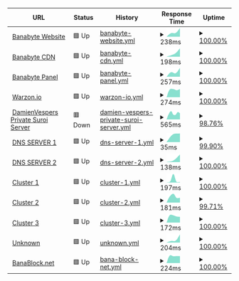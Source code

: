 <!--start: status pages-->
<!-- This summary is generated by Upptime (https://github.com/upptime/upptime) -->
<!-- Do not edit this manually, your changes will be overwritten -->
<!-- prettier-ignore -->
| URL | Status | History | Response Time | Uptime |
| --- | ------ | ------- | ------------- | ------ |
| <img alt="" src="https://icons.duckduckgo.com/ip3/banabyte.com.ico" height="13"> [Banabyte Website](https://Banabyte.com) | 🟩 Up | [banabyte-website.yml](https://github.com/ZEROPOINTBRUH/WebsiteAlarmClock/commits/HEAD/history/banabyte-website.yml) | <details><summary><img alt="Response time graph" src="./graphs/banabyte-website/response-time-week.png" height="20"> 238ms</summary><br><a href="https://status2.banabyte.com/history/banabyte-website"><img alt="Response time 1312" src="https://img.shields.io/endpoint?url=https%3A%2F%2Fraw.githubusercontent.com%2FZEROPOINTBRUH%2FWebsiteAlarmClock%2FHEAD%2Fapi%2Fbanabyte-website%2Fresponse-time.json"></a><br><a href="https://status2.banabyte.com/history/banabyte-website"><img alt="24-hour response time 243" src="https://img.shields.io/endpoint?url=https%3A%2F%2Fraw.githubusercontent.com%2FZEROPOINTBRUH%2FWebsiteAlarmClock%2FHEAD%2Fapi%2Fbanabyte-website%2Fresponse-time-day.json"></a><br><a href="https://status2.banabyte.com/history/banabyte-website"><img alt="7-day response time 238" src="https://img.shields.io/endpoint?url=https%3A%2F%2Fraw.githubusercontent.com%2FZEROPOINTBRUH%2FWebsiteAlarmClock%2FHEAD%2Fapi%2Fbanabyte-website%2Fresponse-time-week.json"></a><br><a href="https://status2.banabyte.com/history/banabyte-website"><img alt="30-day response time 1312" src="https://img.shields.io/endpoint?url=https%3A%2F%2Fraw.githubusercontent.com%2FZEROPOINTBRUH%2FWebsiteAlarmClock%2FHEAD%2Fapi%2Fbanabyte-website%2Fresponse-time-month.json"></a><br><a href="https://status2.banabyte.com/history/banabyte-website"><img alt="1-year response time 1312" src="https://img.shields.io/endpoint?url=https%3A%2F%2Fraw.githubusercontent.com%2FZEROPOINTBRUH%2FWebsiteAlarmClock%2FHEAD%2Fapi%2Fbanabyte-website%2Fresponse-time-year.json"></a></details> | <details><summary><a href="https://status2.banabyte.com/history/banabyte-website">100.00%</a></summary><a href="https://status2.banabyte.com/history/banabyte-website"><img alt="All-time uptime 95.02%" src="https://img.shields.io/endpoint?url=https%3A%2F%2Fraw.githubusercontent.com%2FZEROPOINTBRUH%2FWebsiteAlarmClock%2FHEAD%2Fapi%2Fbanabyte-website%2Fuptime.json"></a><br><a href="https://status2.banabyte.com/history/banabyte-website"><img alt="24-hour uptime 100.00%" src="https://img.shields.io/endpoint?url=https%3A%2F%2Fraw.githubusercontent.com%2FZEROPOINTBRUH%2FWebsiteAlarmClock%2FHEAD%2Fapi%2Fbanabyte-website%2Fuptime-day.json"></a><br><a href="https://status2.banabyte.com/history/banabyte-website"><img alt="7-day uptime 100.00%" src="https://img.shields.io/endpoint?url=https%3A%2F%2Fraw.githubusercontent.com%2FZEROPOINTBRUH%2FWebsiteAlarmClock%2FHEAD%2Fapi%2Fbanabyte-website%2Fuptime-week.json"></a><br><a href="https://status2.banabyte.com/history/banabyte-website"><img alt="30-day uptime 95.02%" src="https://img.shields.io/endpoint?url=https%3A%2F%2Fraw.githubusercontent.com%2FZEROPOINTBRUH%2FWebsiteAlarmClock%2FHEAD%2Fapi%2Fbanabyte-website%2Fuptime-month.json"></a><br><a href="https://status2.banabyte.com/history/banabyte-website"><img alt="1-year uptime 95.02%" src="https://img.shields.io/endpoint?url=https%3A%2F%2Fraw.githubusercontent.com%2FZEROPOINTBRUH%2FWebsiteAlarmClock%2FHEAD%2Fapi%2Fbanabyte-website%2Fuptime-year.json"></a></details>
| <img alt="" src="https://icons.duckduckgo.com/ip3/cdn.banabyte.com.ico" height="13"> [Banabyte CDN](https://cdn.banabyte.com) | 🟩 Up | [banabyte-cdn.yml](https://github.com/ZEROPOINTBRUH/WebsiteAlarmClock/commits/HEAD/history/banabyte-cdn.yml) | <details><summary><img alt="Response time graph" src="./graphs/banabyte-cdn/response-time-week.png" height="20"> 198ms</summary><br><a href="https://status2.banabyte.com/history/banabyte-cdn"><img alt="Response time 210" src="https://img.shields.io/endpoint?url=https%3A%2F%2Fraw.githubusercontent.com%2FZEROPOINTBRUH%2FWebsiteAlarmClock%2FHEAD%2Fapi%2Fbanabyte-cdn%2Fresponse-time.json"></a><br><a href="https://status2.banabyte.com/history/banabyte-cdn"><img alt="24-hour response time 189" src="https://img.shields.io/endpoint?url=https%3A%2F%2Fraw.githubusercontent.com%2FZEROPOINTBRUH%2FWebsiteAlarmClock%2FHEAD%2Fapi%2Fbanabyte-cdn%2Fresponse-time-day.json"></a><br><a href="https://status2.banabyte.com/history/banabyte-cdn"><img alt="7-day response time 198" src="https://img.shields.io/endpoint?url=https%3A%2F%2Fraw.githubusercontent.com%2FZEROPOINTBRUH%2FWebsiteAlarmClock%2FHEAD%2Fapi%2Fbanabyte-cdn%2Fresponse-time-week.json"></a><br><a href="https://status2.banabyte.com/history/banabyte-cdn"><img alt="30-day response time 210" src="https://img.shields.io/endpoint?url=https%3A%2F%2Fraw.githubusercontent.com%2FZEROPOINTBRUH%2FWebsiteAlarmClock%2FHEAD%2Fapi%2Fbanabyte-cdn%2Fresponse-time-month.json"></a><br><a href="https://status2.banabyte.com/history/banabyte-cdn"><img alt="1-year response time 210" src="https://img.shields.io/endpoint?url=https%3A%2F%2Fraw.githubusercontent.com%2FZEROPOINTBRUH%2FWebsiteAlarmClock%2FHEAD%2Fapi%2Fbanabyte-cdn%2Fresponse-time-year.json"></a></details> | <details><summary><a href="https://status2.banabyte.com/history/banabyte-cdn">100.00%</a></summary><a href="https://status2.banabyte.com/history/banabyte-cdn"><img alt="All-time uptime 95.05%" src="https://img.shields.io/endpoint?url=https%3A%2F%2Fraw.githubusercontent.com%2FZEROPOINTBRUH%2FWebsiteAlarmClock%2FHEAD%2Fapi%2Fbanabyte-cdn%2Fuptime.json"></a><br><a href="https://status2.banabyte.com/history/banabyte-cdn"><img alt="24-hour uptime 100.00%" src="https://img.shields.io/endpoint?url=https%3A%2F%2Fraw.githubusercontent.com%2FZEROPOINTBRUH%2FWebsiteAlarmClock%2FHEAD%2Fapi%2Fbanabyte-cdn%2Fuptime-day.json"></a><br><a href="https://status2.banabyte.com/history/banabyte-cdn"><img alt="7-day uptime 100.00%" src="https://img.shields.io/endpoint?url=https%3A%2F%2Fraw.githubusercontent.com%2FZEROPOINTBRUH%2FWebsiteAlarmClock%2FHEAD%2Fapi%2Fbanabyte-cdn%2Fuptime-week.json"></a><br><a href="https://status2.banabyte.com/history/banabyte-cdn"><img alt="30-day uptime 95.05%" src="https://img.shields.io/endpoint?url=https%3A%2F%2Fraw.githubusercontent.com%2FZEROPOINTBRUH%2FWebsiteAlarmClock%2FHEAD%2Fapi%2Fbanabyte-cdn%2Fuptime-month.json"></a><br><a href="https://status2.banabyte.com/history/banabyte-cdn"><img alt="1-year uptime 95.05%" src="https://img.shields.io/endpoint?url=https%3A%2F%2Fraw.githubusercontent.com%2FZEROPOINTBRUH%2FWebsiteAlarmClock%2FHEAD%2Fapi%2Fbanabyte-cdn%2Fuptime-year.json"></a></details>
| <img alt="" src="https://icons.duckduckgo.com/ip3/panel.banabyte.com.ico" height="13"> [Banabyte Panel](https://panel.banabyte.com) | 🟩 Up | [banabyte-panel.yml](https://github.com/ZEROPOINTBRUH/WebsiteAlarmClock/commits/HEAD/history/banabyte-panel.yml) | <details><summary><img alt="Response time graph" src="./graphs/banabyte-panel/response-time-week.png" height="20"> 257ms</summary><br><a href="https://status2.banabyte.com/history/banabyte-panel"><img alt="Response time 244" src="https://img.shields.io/endpoint?url=https%3A%2F%2Fraw.githubusercontent.com%2FZEROPOINTBRUH%2FWebsiteAlarmClock%2FHEAD%2Fapi%2Fbanabyte-panel%2Fresponse-time.json"></a><br><a href="https://status2.banabyte.com/history/banabyte-panel"><img alt="24-hour response time 280" src="https://img.shields.io/endpoint?url=https%3A%2F%2Fraw.githubusercontent.com%2FZEROPOINTBRUH%2FWebsiteAlarmClock%2FHEAD%2Fapi%2Fbanabyte-panel%2Fresponse-time-day.json"></a><br><a href="https://status2.banabyte.com/history/banabyte-panel"><img alt="7-day response time 257" src="https://img.shields.io/endpoint?url=https%3A%2F%2Fraw.githubusercontent.com%2FZEROPOINTBRUH%2FWebsiteAlarmClock%2FHEAD%2Fapi%2Fbanabyte-panel%2Fresponse-time-week.json"></a><br><a href="https://status2.banabyte.com/history/banabyte-panel"><img alt="30-day response time 244" src="https://img.shields.io/endpoint?url=https%3A%2F%2Fraw.githubusercontent.com%2FZEROPOINTBRUH%2FWebsiteAlarmClock%2FHEAD%2Fapi%2Fbanabyte-panel%2Fresponse-time-month.json"></a><br><a href="https://status2.banabyte.com/history/banabyte-panel"><img alt="1-year response time 244" src="https://img.shields.io/endpoint?url=https%3A%2F%2Fraw.githubusercontent.com%2FZEROPOINTBRUH%2FWebsiteAlarmClock%2FHEAD%2Fapi%2Fbanabyte-panel%2Fresponse-time-year.json"></a></details> | <details><summary><a href="https://status2.banabyte.com/history/banabyte-panel">100.00%</a></summary><a href="https://status2.banabyte.com/history/banabyte-panel"><img alt="All-time uptime 95.05%" src="https://img.shields.io/endpoint?url=https%3A%2F%2Fraw.githubusercontent.com%2FZEROPOINTBRUH%2FWebsiteAlarmClock%2FHEAD%2Fapi%2Fbanabyte-panel%2Fuptime.json"></a><br><a href="https://status2.banabyte.com/history/banabyte-panel"><img alt="24-hour uptime 100.00%" src="https://img.shields.io/endpoint?url=https%3A%2F%2Fraw.githubusercontent.com%2FZEROPOINTBRUH%2FWebsiteAlarmClock%2FHEAD%2Fapi%2Fbanabyte-panel%2Fuptime-day.json"></a><br><a href="https://status2.banabyte.com/history/banabyte-panel"><img alt="7-day uptime 100.00%" src="https://img.shields.io/endpoint?url=https%3A%2F%2Fraw.githubusercontent.com%2FZEROPOINTBRUH%2FWebsiteAlarmClock%2FHEAD%2Fapi%2Fbanabyte-panel%2Fuptime-week.json"></a><br><a href="https://status2.banabyte.com/history/banabyte-panel"><img alt="30-day uptime 95.05%" src="https://img.shields.io/endpoint?url=https%3A%2F%2Fraw.githubusercontent.com%2FZEROPOINTBRUH%2FWebsiteAlarmClock%2FHEAD%2Fapi%2Fbanabyte-panel%2Fuptime-month.json"></a><br><a href="https://status2.banabyte.com/history/banabyte-panel"><img alt="1-year uptime 95.05%" src="https://img.shields.io/endpoint?url=https%3A%2F%2Fraw.githubusercontent.com%2FZEROPOINTBRUH%2FWebsiteAlarmClock%2FHEAD%2Fapi%2Fbanabyte-panel%2Fuptime-year.json"></a></details>
| <img alt="" src="https://icons.duckduckgo.com/ip3/warzon.io.ico" height="13"> [Warzon.io](https://warzon.io) | 🟩 Up | [warzon-io.yml](https://github.com/ZEROPOINTBRUH/WebsiteAlarmClock/commits/HEAD/history/warzon-io.yml) | <details><summary><img alt="Response time graph" src="./graphs/warzon-io/response-time-week.png" height="20"> 274ms</summary><br><a href="https://status2.banabyte.com/history/warzon-io"><img alt="Response time 279" src="https://img.shields.io/endpoint?url=https%3A%2F%2Fraw.githubusercontent.com%2FZEROPOINTBRUH%2FWebsiteAlarmClock%2FHEAD%2Fapi%2Fwarzon-io%2Fresponse-time.json"></a><br><a href="https://status2.banabyte.com/history/warzon-io"><img alt="24-hour response time 319" src="https://img.shields.io/endpoint?url=https%3A%2F%2Fraw.githubusercontent.com%2FZEROPOINTBRUH%2FWebsiteAlarmClock%2FHEAD%2Fapi%2Fwarzon-io%2Fresponse-time-day.json"></a><br><a href="https://status2.banabyte.com/history/warzon-io"><img alt="7-day response time 274" src="https://img.shields.io/endpoint?url=https%3A%2F%2Fraw.githubusercontent.com%2FZEROPOINTBRUH%2FWebsiteAlarmClock%2FHEAD%2Fapi%2Fwarzon-io%2Fresponse-time-week.json"></a><br><a href="https://status2.banabyte.com/history/warzon-io"><img alt="30-day response time 279" src="https://img.shields.io/endpoint?url=https%3A%2F%2Fraw.githubusercontent.com%2FZEROPOINTBRUH%2FWebsiteAlarmClock%2FHEAD%2Fapi%2Fwarzon-io%2Fresponse-time-month.json"></a><br><a href="https://status2.banabyte.com/history/warzon-io"><img alt="1-year response time 279" src="https://img.shields.io/endpoint?url=https%3A%2F%2Fraw.githubusercontent.com%2FZEROPOINTBRUH%2FWebsiteAlarmClock%2FHEAD%2Fapi%2Fwarzon-io%2Fresponse-time-year.json"></a></details> | <details><summary><a href="https://status2.banabyte.com/history/warzon-io">100.00%</a></summary><a href="https://status2.banabyte.com/history/warzon-io"><img alt="All-time uptime 99.84%" src="https://img.shields.io/endpoint?url=https%3A%2F%2Fraw.githubusercontent.com%2FZEROPOINTBRUH%2FWebsiteAlarmClock%2FHEAD%2Fapi%2Fwarzon-io%2Fuptime.json"></a><br><a href="https://status2.banabyte.com/history/warzon-io"><img alt="24-hour uptime 100.00%" src="https://img.shields.io/endpoint?url=https%3A%2F%2Fraw.githubusercontent.com%2FZEROPOINTBRUH%2FWebsiteAlarmClock%2FHEAD%2Fapi%2Fwarzon-io%2Fuptime-day.json"></a><br><a href="https://status2.banabyte.com/history/warzon-io"><img alt="7-day uptime 100.00%" src="https://img.shields.io/endpoint?url=https%3A%2F%2Fraw.githubusercontent.com%2FZEROPOINTBRUH%2FWebsiteAlarmClock%2FHEAD%2Fapi%2Fwarzon-io%2Fuptime-week.json"></a><br><a href="https://status2.banabyte.com/history/warzon-io"><img alt="30-day uptime 99.84%" src="https://img.shields.io/endpoint?url=https%3A%2F%2Fraw.githubusercontent.com%2FZEROPOINTBRUH%2FWebsiteAlarmClock%2FHEAD%2Fapi%2Fwarzon-io%2Fuptime-month.json"></a><br><a href="https://status2.banabyte.com/history/warzon-io"><img alt="1-year uptime 99.84%" src="https://img.shields.io/endpoint?url=https%3A%2F%2Fraw.githubusercontent.com%2FZEROPOINTBRUH%2FWebsiteAlarmClock%2FHEAD%2Fapi%2Fwarzon-io%2Fuptime-year.json"></a></details>
| <img alt="" src="https://icons.duckduckgo.com/ip3/dv.suroi.io.ico" height="13"> [DamienVespers Private Suroi Server](https://dv.suroi.io) | 🟥 Down | [damien-vespers-private-suroi-server.yml](https://github.com/ZEROPOINTBRUH/WebsiteAlarmClock/commits/HEAD/history/damien-vespers-private-suroi-server.yml) | <details><summary><img alt="Response time graph" src="./graphs/damien-vespers-private-suroi-server/response-time-week.png" height="20"> 565ms</summary><br><a href="https://status2.banabyte.com/history/damien-vespers-private-suroi-server"><img alt="Response time 416" src="https://img.shields.io/endpoint?url=https%3A%2F%2Fraw.githubusercontent.com%2FZEROPOINTBRUH%2FWebsiteAlarmClock%2FHEAD%2Fapi%2Fdamien-vespers-private-suroi-server%2Fresponse-time.json"></a><br><a href="https://status2.banabyte.com/history/damien-vespers-private-suroi-server"><img alt="24-hour response time 1790" src="https://img.shields.io/endpoint?url=https%3A%2F%2Fraw.githubusercontent.com%2FZEROPOINTBRUH%2FWebsiteAlarmClock%2FHEAD%2Fapi%2Fdamien-vespers-private-suroi-server%2Fresponse-time-day.json"></a><br><a href="https://status2.banabyte.com/history/damien-vespers-private-suroi-server"><img alt="7-day response time 565" src="https://img.shields.io/endpoint?url=https%3A%2F%2Fraw.githubusercontent.com%2FZEROPOINTBRUH%2FWebsiteAlarmClock%2FHEAD%2Fapi%2Fdamien-vespers-private-suroi-server%2Fresponse-time-week.json"></a><br><a href="https://status2.banabyte.com/history/damien-vespers-private-suroi-server"><img alt="30-day response time 416" src="https://img.shields.io/endpoint?url=https%3A%2F%2Fraw.githubusercontent.com%2FZEROPOINTBRUH%2FWebsiteAlarmClock%2FHEAD%2Fapi%2Fdamien-vespers-private-suroi-server%2Fresponse-time-month.json"></a><br><a href="https://status2.banabyte.com/history/damien-vespers-private-suroi-server"><img alt="1-year response time 416" src="https://img.shields.io/endpoint?url=https%3A%2F%2Fraw.githubusercontent.com%2FZEROPOINTBRUH%2FWebsiteAlarmClock%2FHEAD%2Fapi%2Fdamien-vespers-private-suroi-server%2Fresponse-time-year.json"></a></details> | <details><summary><a href="https://status2.banabyte.com/history/damien-vespers-private-suroi-server">98.76%</a></summary><a href="https://status2.banabyte.com/history/damien-vespers-private-suroi-server"><img alt="All-time uptime 98.99%" src="https://img.shields.io/endpoint?url=https%3A%2F%2Fraw.githubusercontent.com%2FZEROPOINTBRUH%2FWebsiteAlarmClock%2FHEAD%2Fapi%2Fdamien-vespers-private-suroi-server%2Fuptime.json"></a><br><a href="https://status2.banabyte.com/history/damien-vespers-private-suroi-server"><img alt="24-hour uptime 92.38%" src="https://img.shields.io/endpoint?url=https%3A%2F%2Fraw.githubusercontent.com%2FZEROPOINTBRUH%2FWebsiteAlarmClock%2FHEAD%2Fapi%2Fdamien-vespers-private-suroi-server%2Fuptime-day.json"></a><br><a href="https://status2.banabyte.com/history/damien-vespers-private-suroi-server"><img alt="7-day uptime 98.76%" src="https://img.shields.io/endpoint?url=https%3A%2F%2Fraw.githubusercontent.com%2FZEROPOINTBRUH%2FWebsiteAlarmClock%2FHEAD%2Fapi%2Fdamien-vespers-private-suroi-server%2Fuptime-week.json"></a><br><a href="https://status2.banabyte.com/history/damien-vespers-private-suroi-server"><img alt="30-day uptime 98.99%" src="https://img.shields.io/endpoint?url=https%3A%2F%2Fraw.githubusercontent.com%2FZEROPOINTBRUH%2FWebsiteAlarmClock%2FHEAD%2Fapi%2Fdamien-vespers-private-suroi-server%2Fuptime-month.json"></a><br><a href="https://status2.banabyte.com/history/damien-vespers-private-suroi-server"><img alt="1-year uptime 98.99%" src="https://img.shields.io/endpoint?url=https%3A%2F%2Fraw.githubusercontent.com%2FZEROPOINTBRUH%2FWebsiteAlarmClock%2FHEAD%2Fapi%2Fdamien-vespers-private-suroi-server%2Fuptime-year.json"></a></details>
| <img alt="" src="https://icons.duckduckgo.com/ip3/1.1.1.1.ico" height="13"> [DNS SERVER 1](https://1.1.1.1) | 🟩 Up | [dns-server-1.yml](https://github.com/ZEROPOINTBRUH/WebsiteAlarmClock/commits/HEAD/history/dns-server-1.yml) | <details><summary><img alt="Response time graph" src="./graphs/dns-server-1/response-time-week.png" height="20"> 35ms</summary><br><a href="https://status2.banabyte.com/history/dns-server-1"><img alt="Response time 38" src="https://img.shields.io/endpoint?url=https%3A%2F%2Fraw.githubusercontent.com%2FZEROPOINTBRUH%2FWebsiteAlarmClock%2FHEAD%2Fapi%2Fdns-server-1%2Fresponse-time.json"></a><br><a href="https://status2.banabyte.com/history/dns-server-1"><img alt="24-hour response time 25" src="https://img.shields.io/endpoint?url=https%3A%2F%2Fraw.githubusercontent.com%2FZEROPOINTBRUH%2FWebsiteAlarmClock%2FHEAD%2Fapi%2Fdns-server-1%2Fresponse-time-day.json"></a><br><a href="https://status2.banabyte.com/history/dns-server-1"><img alt="7-day response time 35" src="https://img.shields.io/endpoint?url=https%3A%2F%2Fraw.githubusercontent.com%2FZEROPOINTBRUH%2FWebsiteAlarmClock%2FHEAD%2Fapi%2Fdns-server-1%2Fresponse-time-week.json"></a><br><a href="https://status2.banabyte.com/history/dns-server-1"><img alt="30-day response time 38" src="https://img.shields.io/endpoint?url=https%3A%2F%2Fraw.githubusercontent.com%2FZEROPOINTBRUH%2FWebsiteAlarmClock%2FHEAD%2Fapi%2Fdns-server-1%2Fresponse-time-month.json"></a><br><a href="https://status2.banabyte.com/history/dns-server-1"><img alt="1-year response time 38" src="https://img.shields.io/endpoint?url=https%3A%2F%2Fraw.githubusercontent.com%2FZEROPOINTBRUH%2FWebsiteAlarmClock%2FHEAD%2Fapi%2Fdns-server-1%2Fresponse-time-year.json"></a></details> | <details><summary><a href="https://status2.banabyte.com/history/dns-server-1">99.90%</a></summary><a href="https://status2.banabyte.com/history/dns-server-1"><img alt="All-time uptime 99.94%" src="https://img.shields.io/endpoint?url=https%3A%2F%2Fraw.githubusercontent.com%2FZEROPOINTBRUH%2FWebsiteAlarmClock%2FHEAD%2Fapi%2Fdns-server-1%2Fuptime.json"></a><br><a href="https://status2.banabyte.com/history/dns-server-1"><img alt="24-hour uptime 100.00%" src="https://img.shields.io/endpoint?url=https%3A%2F%2Fraw.githubusercontent.com%2FZEROPOINTBRUH%2FWebsiteAlarmClock%2FHEAD%2Fapi%2Fdns-server-1%2Fuptime-day.json"></a><br><a href="https://status2.banabyte.com/history/dns-server-1"><img alt="7-day uptime 99.90%" src="https://img.shields.io/endpoint?url=https%3A%2F%2Fraw.githubusercontent.com%2FZEROPOINTBRUH%2FWebsiteAlarmClock%2FHEAD%2Fapi%2Fdns-server-1%2Fuptime-week.json"></a><br><a href="https://status2.banabyte.com/history/dns-server-1"><img alt="30-day uptime 99.94%" src="https://img.shields.io/endpoint?url=https%3A%2F%2Fraw.githubusercontent.com%2FZEROPOINTBRUH%2FWebsiteAlarmClock%2FHEAD%2Fapi%2Fdns-server-1%2Fuptime-month.json"></a><br><a href="https://status2.banabyte.com/history/dns-server-1"><img alt="1-year uptime 99.94%" src="https://img.shields.io/endpoint?url=https%3A%2F%2Fraw.githubusercontent.com%2FZEROPOINTBRUH%2FWebsiteAlarmClock%2FHEAD%2Fapi%2Fdns-server-1%2Fuptime-year.json"></a></details>
| <img alt="" src="https://icons.duckduckgo.com/ip3/dns.google.ico" height="13"> [DNS SERVER 2](https://dns.google) | 🟩 Up | [dns-server-2.yml](https://github.com/ZEROPOINTBRUH/WebsiteAlarmClock/commits/HEAD/history/dns-server-2.yml) | <details><summary><img alt="Response time graph" src="./graphs/dns-server-2/response-time-week.png" height="20"> 138ms</summary><br><a href="https://status2.banabyte.com/history/dns-server-2"><img alt="Response time 135" src="https://img.shields.io/endpoint?url=https%3A%2F%2Fraw.githubusercontent.com%2FZEROPOINTBRUH%2FWebsiteAlarmClock%2FHEAD%2Fapi%2Fdns-server-2%2Fresponse-time.json"></a><br><a href="https://status2.banabyte.com/history/dns-server-2"><img alt="24-hour response time 259" src="https://img.shields.io/endpoint?url=https%3A%2F%2Fraw.githubusercontent.com%2FZEROPOINTBRUH%2FWebsiteAlarmClock%2FHEAD%2Fapi%2Fdns-server-2%2Fresponse-time-day.json"></a><br><a href="https://status2.banabyte.com/history/dns-server-2"><img alt="7-day response time 138" src="https://img.shields.io/endpoint?url=https%3A%2F%2Fraw.githubusercontent.com%2FZEROPOINTBRUH%2FWebsiteAlarmClock%2FHEAD%2Fapi%2Fdns-server-2%2Fresponse-time-week.json"></a><br><a href="https://status2.banabyte.com/history/dns-server-2"><img alt="30-day response time 135" src="https://img.shields.io/endpoint?url=https%3A%2F%2Fraw.githubusercontent.com%2FZEROPOINTBRUH%2FWebsiteAlarmClock%2FHEAD%2Fapi%2Fdns-server-2%2Fresponse-time-month.json"></a><br><a href="https://status2.banabyte.com/history/dns-server-2"><img alt="1-year response time 135" src="https://img.shields.io/endpoint?url=https%3A%2F%2Fraw.githubusercontent.com%2FZEROPOINTBRUH%2FWebsiteAlarmClock%2FHEAD%2Fapi%2Fdns-server-2%2Fresponse-time-year.json"></a></details> | <details><summary><a href="https://status2.banabyte.com/history/dns-server-2">100.00%</a></summary><a href="https://status2.banabyte.com/history/dns-server-2"><img alt="All-time uptime 100.00%" src="https://img.shields.io/endpoint?url=https%3A%2F%2Fraw.githubusercontent.com%2FZEROPOINTBRUH%2FWebsiteAlarmClock%2FHEAD%2Fapi%2Fdns-server-2%2Fuptime.json"></a><br><a href="https://status2.banabyte.com/history/dns-server-2"><img alt="24-hour uptime 100.00%" src="https://img.shields.io/endpoint?url=https%3A%2F%2Fraw.githubusercontent.com%2FZEROPOINTBRUH%2FWebsiteAlarmClock%2FHEAD%2Fapi%2Fdns-server-2%2Fuptime-day.json"></a><br><a href="https://status2.banabyte.com/history/dns-server-2"><img alt="7-day uptime 100.00%" src="https://img.shields.io/endpoint?url=https%3A%2F%2Fraw.githubusercontent.com%2FZEROPOINTBRUH%2FWebsiteAlarmClock%2FHEAD%2Fapi%2Fdns-server-2%2Fuptime-week.json"></a><br><a href="https://status2.banabyte.com/history/dns-server-2"><img alt="30-day uptime 100.00%" src="https://img.shields.io/endpoint?url=https%3A%2F%2Fraw.githubusercontent.com%2FZEROPOINTBRUH%2FWebsiteAlarmClock%2FHEAD%2Fapi%2Fdns-server-2%2Fuptime-month.json"></a><br><a href="https://status2.banabyte.com/history/dns-server-2"><img alt="1-year uptime 100.00%" src="https://img.shields.io/endpoint?url=https%3A%2F%2Fraw.githubusercontent.com%2FZEROPOINTBRUH%2FWebsiteAlarmClock%2FHEAD%2Fapi%2Fdns-server-2%2Fuptime-year.json"></a></details>
| <img alt="" src="https://icons.duckduckgo.com/ip3/co-us01.banabyte.com.ico" height="13"> [Cluster 1](https://co-us01.banabyte.com:8080) | 🟩 Up | [cluster-1.yml](https://github.com/ZEROPOINTBRUH/WebsiteAlarmClock/commits/HEAD/history/cluster-1.yml) | <details><summary><img alt="Response time graph" src="./graphs/cluster-1/response-time-week.png" height="20"> 197ms</summary><br><a href="https://status2.banabyte.com/history/cluster-1"><img alt="Response time 398" src="https://img.shields.io/endpoint?url=https%3A%2F%2Fraw.githubusercontent.com%2FZEROPOINTBRUH%2FWebsiteAlarmClock%2FHEAD%2Fapi%2Fcluster-1%2Fresponse-time.json"></a><br><a href="https://status2.banabyte.com/history/cluster-1"><img alt="24-hour response time 209" src="https://img.shields.io/endpoint?url=https%3A%2F%2Fraw.githubusercontent.com%2FZEROPOINTBRUH%2FWebsiteAlarmClock%2FHEAD%2Fapi%2Fcluster-1%2Fresponse-time-day.json"></a><br><a href="https://status2.banabyte.com/history/cluster-1"><img alt="7-day response time 197" src="https://img.shields.io/endpoint?url=https%3A%2F%2Fraw.githubusercontent.com%2FZEROPOINTBRUH%2FWebsiteAlarmClock%2FHEAD%2Fapi%2Fcluster-1%2Fresponse-time-week.json"></a><br><a href="https://status2.banabyte.com/history/cluster-1"><img alt="30-day response time 398" src="https://img.shields.io/endpoint?url=https%3A%2F%2Fraw.githubusercontent.com%2FZEROPOINTBRUH%2FWebsiteAlarmClock%2FHEAD%2Fapi%2Fcluster-1%2Fresponse-time-month.json"></a><br><a href="https://status2.banabyte.com/history/cluster-1"><img alt="1-year response time 398" src="https://img.shields.io/endpoint?url=https%3A%2F%2Fraw.githubusercontent.com%2FZEROPOINTBRUH%2FWebsiteAlarmClock%2FHEAD%2Fapi%2Fcluster-1%2Fresponse-time-year.json"></a></details> | <details><summary><a href="https://status2.banabyte.com/history/cluster-1">100.00%</a></summary><a href="https://status2.banabyte.com/history/cluster-1"><img alt="All-time uptime 99.87%" src="https://img.shields.io/endpoint?url=https%3A%2F%2Fraw.githubusercontent.com%2FZEROPOINTBRUH%2FWebsiteAlarmClock%2FHEAD%2Fapi%2Fcluster-1%2Fuptime.json"></a><br><a href="https://status2.banabyte.com/history/cluster-1"><img alt="24-hour uptime 100.00%" src="https://img.shields.io/endpoint?url=https%3A%2F%2Fraw.githubusercontent.com%2FZEROPOINTBRUH%2FWebsiteAlarmClock%2FHEAD%2Fapi%2Fcluster-1%2Fuptime-day.json"></a><br><a href="https://status2.banabyte.com/history/cluster-1"><img alt="7-day uptime 100.00%" src="https://img.shields.io/endpoint?url=https%3A%2F%2Fraw.githubusercontent.com%2FZEROPOINTBRUH%2FWebsiteAlarmClock%2FHEAD%2Fapi%2Fcluster-1%2Fuptime-week.json"></a><br><a href="https://status2.banabyte.com/history/cluster-1"><img alt="30-day uptime 99.87%" src="https://img.shields.io/endpoint?url=https%3A%2F%2Fraw.githubusercontent.com%2FZEROPOINTBRUH%2FWebsiteAlarmClock%2FHEAD%2Fapi%2Fcluster-1%2Fuptime-month.json"></a><br><a href="https://status2.banabyte.com/history/cluster-1"><img alt="1-year uptime 99.87%" src="https://img.shields.io/endpoint?url=https%3A%2F%2Fraw.githubusercontent.com%2FZEROPOINTBRUH%2FWebsiteAlarmClock%2FHEAD%2Fapi%2Fcluster-1%2Fuptime-year.json"></a></details>
| <img alt="" src="https://icons.duckduckgo.com/ip3/co-us02.banabyte.com.ico" height="13"> [Cluster 2](https://co-us02.banabyte.com:8081) | 🟩 Up | [cluster-2.yml](https://github.com/ZEROPOINTBRUH/WebsiteAlarmClock/commits/HEAD/history/cluster-2.yml) | <details><summary><img alt="Response time graph" src="./graphs/cluster-2/response-time-week.png" height="20"> 181ms</summary><br><a href="https://status2.banabyte.com/history/cluster-2"><img alt="Response time 200" src="https://img.shields.io/endpoint?url=https%3A%2F%2Fraw.githubusercontent.com%2FZEROPOINTBRUH%2FWebsiteAlarmClock%2FHEAD%2Fapi%2Fcluster-2%2Fresponse-time.json"></a><br><a href="https://status2.banabyte.com/history/cluster-2"><img alt="24-hour response time 163" src="https://img.shields.io/endpoint?url=https%3A%2F%2Fraw.githubusercontent.com%2FZEROPOINTBRUH%2FWebsiteAlarmClock%2FHEAD%2Fapi%2Fcluster-2%2Fresponse-time-day.json"></a><br><a href="https://status2.banabyte.com/history/cluster-2"><img alt="7-day response time 181" src="https://img.shields.io/endpoint?url=https%3A%2F%2Fraw.githubusercontent.com%2FZEROPOINTBRUH%2FWebsiteAlarmClock%2FHEAD%2Fapi%2Fcluster-2%2Fresponse-time-week.json"></a><br><a href="https://status2.banabyte.com/history/cluster-2"><img alt="30-day response time 200" src="https://img.shields.io/endpoint?url=https%3A%2F%2Fraw.githubusercontent.com%2FZEROPOINTBRUH%2FWebsiteAlarmClock%2FHEAD%2Fapi%2Fcluster-2%2Fresponse-time-month.json"></a><br><a href="https://status2.banabyte.com/history/cluster-2"><img alt="1-year response time 200" src="https://img.shields.io/endpoint?url=https%3A%2F%2Fraw.githubusercontent.com%2FZEROPOINTBRUH%2FWebsiteAlarmClock%2FHEAD%2Fapi%2Fcluster-2%2Fresponse-time-year.json"></a></details> | <details><summary><a href="https://status2.banabyte.com/history/cluster-2">99.71%</a></summary><a href="https://status2.banabyte.com/history/cluster-2"><img alt="All-time uptime 99.72%" src="https://img.shields.io/endpoint?url=https%3A%2F%2Fraw.githubusercontent.com%2FZEROPOINTBRUH%2FWebsiteAlarmClock%2FHEAD%2Fapi%2Fcluster-2%2Fuptime.json"></a><br><a href="https://status2.banabyte.com/history/cluster-2"><img alt="24-hour uptime 97.99%" src="https://img.shields.io/endpoint?url=https%3A%2F%2Fraw.githubusercontent.com%2FZEROPOINTBRUH%2FWebsiteAlarmClock%2FHEAD%2Fapi%2Fcluster-2%2Fuptime-day.json"></a><br><a href="https://status2.banabyte.com/history/cluster-2"><img alt="7-day uptime 99.71%" src="https://img.shields.io/endpoint?url=https%3A%2F%2Fraw.githubusercontent.com%2FZEROPOINTBRUH%2FWebsiteAlarmClock%2FHEAD%2Fapi%2Fcluster-2%2Fuptime-week.json"></a><br><a href="https://status2.banabyte.com/history/cluster-2"><img alt="30-day uptime 99.72%" src="https://img.shields.io/endpoint?url=https%3A%2F%2Fraw.githubusercontent.com%2FZEROPOINTBRUH%2FWebsiteAlarmClock%2FHEAD%2Fapi%2Fcluster-2%2Fuptime-month.json"></a><br><a href="https://status2.banabyte.com/history/cluster-2"><img alt="1-year uptime 99.72%" src="https://img.shields.io/endpoint?url=https%3A%2F%2Fraw.githubusercontent.com%2FZEROPOINTBRUH%2FWebsiteAlarmClock%2FHEAD%2Fapi%2Fcluster-2%2Fuptime-year.json"></a></details>
| <img alt="" src="https://icons.duckduckgo.com/ip3/co-us03.banabyte.com.ico" height="13"> [Cluster 3](https://co-us03.banabyte.com:8082) | 🟩 Up | [cluster-3.yml](https://github.com/ZEROPOINTBRUH/WebsiteAlarmClock/commits/HEAD/history/cluster-3.yml) | <details><summary><img alt="Response time graph" src="./graphs/cluster-3/response-time-week.png" height="20"> 172ms</summary><br><a href="https://status2.banabyte.com/history/cluster-3"><img alt="Response time 180" src="https://img.shields.io/endpoint?url=https%3A%2F%2Fraw.githubusercontent.com%2FZEROPOINTBRUH%2FWebsiteAlarmClock%2FHEAD%2Fapi%2Fcluster-3%2Fresponse-time.json"></a><br><a href="https://status2.banabyte.com/history/cluster-3"><img alt="24-hour response time 191" src="https://img.shields.io/endpoint?url=https%3A%2F%2Fraw.githubusercontent.com%2FZEROPOINTBRUH%2FWebsiteAlarmClock%2FHEAD%2Fapi%2Fcluster-3%2Fresponse-time-day.json"></a><br><a href="https://status2.banabyte.com/history/cluster-3"><img alt="7-day response time 172" src="https://img.shields.io/endpoint?url=https%3A%2F%2Fraw.githubusercontent.com%2FZEROPOINTBRUH%2FWebsiteAlarmClock%2FHEAD%2Fapi%2Fcluster-3%2Fresponse-time-week.json"></a><br><a href="https://status2.banabyte.com/history/cluster-3"><img alt="30-day response time 180" src="https://img.shields.io/endpoint?url=https%3A%2F%2Fraw.githubusercontent.com%2FZEROPOINTBRUH%2FWebsiteAlarmClock%2FHEAD%2Fapi%2Fcluster-3%2Fresponse-time-month.json"></a><br><a href="https://status2.banabyte.com/history/cluster-3"><img alt="1-year response time 180" src="https://img.shields.io/endpoint?url=https%3A%2F%2Fraw.githubusercontent.com%2FZEROPOINTBRUH%2FWebsiteAlarmClock%2FHEAD%2Fapi%2Fcluster-3%2Fresponse-time-year.json"></a></details> | <details><summary><a href="https://status2.banabyte.com/history/cluster-3">100.00%</a></summary><a href="https://status2.banabyte.com/history/cluster-3"><img alt="All-time uptime 99.88%" src="https://img.shields.io/endpoint?url=https%3A%2F%2Fraw.githubusercontent.com%2FZEROPOINTBRUH%2FWebsiteAlarmClock%2FHEAD%2Fapi%2Fcluster-3%2Fuptime.json"></a><br><a href="https://status2.banabyte.com/history/cluster-3"><img alt="24-hour uptime 100.00%" src="https://img.shields.io/endpoint?url=https%3A%2F%2Fraw.githubusercontent.com%2FZEROPOINTBRUH%2FWebsiteAlarmClock%2FHEAD%2Fapi%2Fcluster-3%2Fuptime-day.json"></a><br><a href="https://status2.banabyte.com/history/cluster-3"><img alt="7-day uptime 100.00%" src="https://img.shields.io/endpoint?url=https%3A%2F%2Fraw.githubusercontent.com%2FZEROPOINTBRUH%2FWebsiteAlarmClock%2FHEAD%2Fapi%2Fcluster-3%2Fuptime-week.json"></a><br><a href="https://status2.banabyte.com/history/cluster-3"><img alt="30-day uptime 99.88%" src="https://img.shields.io/endpoint?url=https%3A%2F%2Fraw.githubusercontent.com%2FZEROPOINTBRUH%2FWebsiteAlarmClock%2FHEAD%2Fapi%2Fcluster-3%2Fuptime-month.json"></a><br><a href="https://status2.banabyte.com/history/cluster-3"><img alt="1-year uptime 99.88%" src="https://img.shields.io/endpoint?url=https%3A%2F%2Fraw.githubusercontent.com%2FZEROPOINTBRUH%2FWebsiteAlarmClock%2FHEAD%2Fapi%2Fcluster-3%2Fuptime-year.json"></a></details>
| <img alt="" src="https://icons.duckduckgo.com/ip3/admin.banabyte.com.ico" height="13"> [Unknown](https://admin.banabyte.com) | 🟩 Up | [unknown.yml](https://github.com/ZEROPOINTBRUH/WebsiteAlarmClock/commits/HEAD/history/unknown.yml) | <details><summary><img alt="Response time graph" src="./graphs/unknown/response-time-week.png" height="20"> 204ms</summary><br><a href="https://status2.banabyte.com/history/unknown"><img alt="Response time 200" src="https://img.shields.io/endpoint?url=https%3A%2F%2Fraw.githubusercontent.com%2FZEROPOINTBRUH%2FWebsiteAlarmClock%2FHEAD%2Fapi%2Funknown%2Fresponse-time.json"></a><br><a href="https://status2.banabyte.com/history/unknown"><img alt="24-hour response time 220" src="https://img.shields.io/endpoint?url=https%3A%2F%2Fraw.githubusercontent.com%2FZEROPOINTBRUH%2FWebsiteAlarmClock%2FHEAD%2Fapi%2Funknown%2Fresponse-time-day.json"></a><br><a href="https://status2.banabyte.com/history/unknown"><img alt="7-day response time 204" src="https://img.shields.io/endpoint?url=https%3A%2F%2Fraw.githubusercontent.com%2FZEROPOINTBRUH%2FWebsiteAlarmClock%2FHEAD%2Fapi%2Funknown%2Fresponse-time-week.json"></a><br><a href="https://status2.banabyte.com/history/unknown"><img alt="30-day response time 200" src="https://img.shields.io/endpoint?url=https%3A%2F%2Fraw.githubusercontent.com%2FZEROPOINTBRUH%2FWebsiteAlarmClock%2FHEAD%2Fapi%2Funknown%2Fresponse-time-month.json"></a><br><a href="https://status2.banabyte.com/history/unknown"><img alt="1-year response time 200" src="https://img.shields.io/endpoint?url=https%3A%2F%2Fraw.githubusercontent.com%2FZEROPOINTBRUH%2FWebsiteAlarmClock%2FHEAD%2Fapi%2Funknown%2Fresponse-time-year.json"></a></details> | <details><summary><a href="https://status2.banabyte.com/history/unknown">100.00%</a></summary><a href="https://status2.banabyte.com/history/unknown"><img alt="All-time uptime 95.15%" src="https://img.shields.io/endpoint?url=https%3A%2F%2Fraw.githubusercontent.com%2FZEROPOINTBRUH%2FWebsiteAlarmClock%2FHEAD%2Fapi%2Funknown%2Fuptime.json"></a><br><a href="https://status2.banabyte.com/history/unknown"><img alt="24-hour uptime 100.00%" src="https://img.shields.io/endpoint?url=https%3A%2F%2Fraw.githubusercontent.com%2FZEROPOINTBRUH%2FWebsiteAlarmClock%2FHEAD%2Fapi%2Funknown%2Fuptime-day.json"></a><br><a href="https://status2.banabyte.com/history/unknown"><img alt="7-day uptime 100.00%" src="https://img.shields.io/endpoint?url=https%3A%2F%2Fraw.githubusercontent.com%2FZEROPOINTBRUH%2FWebsiteAlarmClock%2FHEAD%2Fapi%2Funknown%2Fuptime-week.json"></a><br><a href="https://status2.banabyte.com/history/unknown"><img alt="30-day uptime 95.15%" src="https://img.shields.io/endpoint?url=https%3A%2F%2Fraw.githubusercontent.com%2FZEROPOINTBRUH%2FWebsiteAlarmClock%2FHEAD%2Fapi%2Funknown%2Fuptime-month.json"></a><br><a href="https://status2.banabyte.com/history/unknown"><img alt="1-year uptime 95.15%" src="https://img.shields.io/endpoint?url=https%3A%2F%2Fraw.githubusercontent.com%2FZEROPOINTBRUH%2FWebsiteAlarmClock%2FHEAD%2Fapi%2Funknown%2Fuptime-year.json"></a></details>
| <img alt="" src="https://icons.duckduckgo.com/ip3/banablock.net.ico" height="13"> [BanaBlock.net](https://banablock.net) | 🟩 Up | [bana-block-net.yml](https://github.com/ZEROPOINTBRUH/WebsiteAlarmClock/commits/HEAD/history/bana-block-net.yml) | <details><summary><img alt="Response time graph" src="./graphs/bana-block-net/response-time-week.png" height="20"> 224ms</summary><br><a href="https://status2.banabyte.com/history/bana-block-net"><img alt="Response time 236" src="https://img.shields.io/endpoint?url=https%3A%2F%2Fraw.githubusercontent.com%2FZEROPOINTBRUH%2FWebsiteAlarmClock%2FHEAD%2Fapi%2Fbana-block-net%2Fresponse-time.json"></a><br><a href="https://status2.banabyte.com/history/bana-block-net"><img alt="24-hour response time 238" src="https://img.shields.io/endpoint?url=https%3A%2F%2Fraw.githubusercontent.com%2FZEROPOINTBRUH%2FWebsiteAlarmClock%2FHEAD%2Fapi%2Fbana-block-net%2Fresponse-time-day.json"></a><br><a href="https://status2.banabyte.com/history/bana-block-net"><img alt="7-day response time 224" src="https://img.shields.io/endpoint?url=https%3A%2F%2Fraw.githubusercontent.com%2FZEROPOINTBRUH%2FWebsiteAlarmClock%2FHEAD%2Fapi%2Fbana-block-net%2Fresponse-time-week.json"></a><br><a href="https://status2.banabyte.com/history/bana-block-net"><img alt="30-day response time 236" src="https://img.shields.io/endpoint?url=https%3A%2F%2Fraw.githubusercontent.com%2FZEROPOINTBRUH%2FWebsiteAlarmClock%2FHEAD%2Fapi%2Fbana-block-net%2Fresponse-time-month.json"></a><br><a href="https://status2.banabyte.com/history/bana-block-net"><img alt="1-year response time 236" src="https://img.shields.io/endpoint?url=https%3A%2F%2Fraw.githubusercontent.com%2FZEROPOINTBRUH%2FWebsiteAlarmClock%2FHEAD%2Fapi%2Fbana-block-net%2Fresponse-time-year.json"></a></details> | <details><summary><a href="https://status2.banabyte.com/history/bana-block-net">100.00%</a></summary><a href="https://status2.banabyte.com/history/bana-block-net"><img alt="All-time uptime 99.90%" src="https://img.shields.io/endpoint?url=https%3A%2F%2Fraw.githubusercontent.com%2FZEROPOINTBRUH%2FWebsiteAlarmClock%2FHEAD%2Fapi%2Fbana-block-net%2Fuptime.json"></a><br><a href="https://status2.banabyte.com/history/bana-block-net"><img alt="24-hour uptime 100.00%" src="https://img.shields.io/endpoint?url=https%3A%2F%2Fraw.githubusercontent.com%2FZEROPOINTBRUH%2FWebsiteAlarmClock%2FHEAD%2Fapi%2Fbana-block-net%2Fuptime-day.json"></a><br><a href="https://status2.banabyte.com/history/bana-block-net"><img alt="7-day uptime 100.00%" src="https://img.shields.io/endpoint?url=https%3A%2F%2Fraw.githubusercontent.com%2FZEROPOINTBRUH%2FWebsiteAlarmClock%2FHEAD%2Fapi%2Fbana-block-net%2Fuptime-week.json"></a><br><a href="https://status2.banabyte.com/history/bana-block-net"><img alt="30-day uptime 99.90%" src="https://img.shields.io/endpoint?url=https%3A%2F%2Fraw.githubusercontent.com%2FZEROPOINTBRUH%2FWebsiteAlarmClock%2FHEAD%2Fapi%2Fbana-block-net%2Fuptime-month.json"></a><br><a href="https://status2.banabyte.com/history/bana-block-net"><img alt="1-year uptime 99.90%" src="https://img.shields.io/endpoint?url=https%3A%2F%2Fraw.githubusercontent.com%2FZEROPOINTBRUH%2FWebsiteAlarmClock%2FHEAD%2Fapi%2Fbana-block-net%2Fuptime-year.json"></a></details>

<!--end: status pages-->
